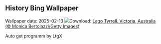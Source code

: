 ## History Bing Wallpaper
Wallpaper date: 2025-02-13
![](https://www.bing.com/th?id=OHR.LakeTyrrell_ES-ES9869603940_UHD.jpg&w=1000)Download: [Lago Tyrrell, Victoria, Australia (© Monica Bertolazzi/Getty Images)](https://www.bing.com/th?id=OHR.LakeTyrrell_ES-ES9869603940_UHD.jpg)

Auto get programm by LtgX
